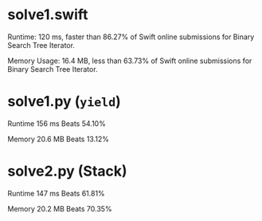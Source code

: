 # solve1.swift

Runtime: 120 ms, faster than 86.27% of Swift online submissions for Binary Search Tree Iterator.

Memory Usage: 16.4 MB, less than 63.73% of Swift online submissions for Binary Search Tree Iterator.

# solve1.py (`yield`)

Runtime 156 ms Beats 54.10%

Memory 20.6 MB Beats 13.12%

# solve2.py (Stack)

Runtime 147 ms Beats 61.81%

Memory 20.2 MB Beats 70.35%
